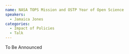 ```yaml
---
name: NASA TOPS Mission and OSTP Year of Open Science 
speakers:
  - Jamaica Jones
categories:
  - Impact of Policies
  - Talk
---
```


To Be Announced
